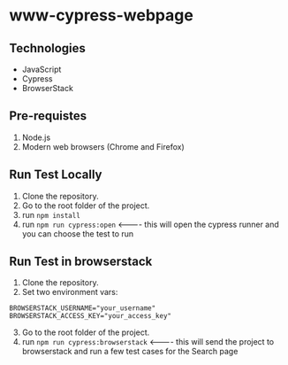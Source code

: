 # www-cypress-webpage

<h2>Technologies</h2>  

- JavaScript
- Cypress
- BrowserStack

<h2>Pre-requistes</h2>

1. Node.js  
2. Modern web browsers (Chrome and Firefox)  

<h2>Run Test Locally</h2>

1. Clone the repository.
2. Go to the root folder of the project.
3. run ```npm install```
4. run ```npm run cypress:open```  <---- this will open the cypress runner and you can choose the test to run

<h2>Run Test in browserstack</h2>

1. Clone the repository.
2. Set two environment vars:
``` 
BROWSERSTACK_USERNAME="your_username"
BROWSERSTACK_ACCESS_KEY="your_access_key"
```
3. Go to the root folder of the project.
4. run ```npm run cypress:browserstack``` <---- this will send the project to browserstack and run a few test cases for the Search page


